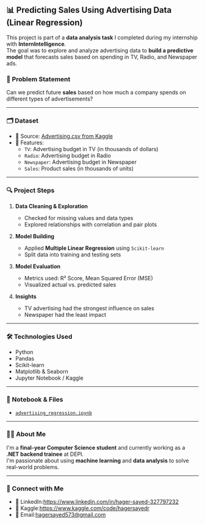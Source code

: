 
## 📊 Predicting Sales Using Advertising Data (Linear Regression)

This project is part of a **data analysis task** I completed during my internship with **InternIntelligence**.  
The goal was to explore and analyze advertising data to **build a predictive model** that forecasts sales based on spending in TV, Radio, and Newspaper ads.

### 🧠 Problem Statement
Can we predict future **sales** based on how much a company spends on different types of advertisements?

---

### 🗂️ Dataset

- 📌 Source: [Advertising.csv from Kaggle](https://www.kaggle.com/datasets/bumba5341/advertisingcsv)
- 📝 Features:
  - `TV`: Advertising budget in TV (in thousands of dollars)
  - `Radio`: Advertising budget in Radio
  - `Newspaper`: Advertising budget in Newspaper
  - `Sales`: Product sales (in thousands of units)

---

### 🔍 Project Steps

1. **Data Cleaning & Exploration**  
   - Checked for missing values and data types  
   - Explored relationships with correlation and pair plots

2. **Model Building**  
   - Applied **Multiple Linear Regression** using `Scikit-learn`
   - Split data into training and testing sets

3. **Model Evaluation**  
   - Metrics used: R² Score, Mean Squared Error (MSE)  
   - Visualized actual vs. predicted sales

4. **Insights**  
   - TV advertising had the strongest influence on sales  
   - Newspaper had the least impact

---

### 🛠️ Technologies Used

- Python  
- Pandas  
- Scikit-learn  
- Matplotlib & Seaborn  
- Jupyter Notebook / Kaggle

---


### 📎 Notebook & Files

- [`advertising_regression.ipynb`]( https://www.kaggle.com/code/hagersayedr/task1-predactive)


---

### 🙋‍♀️ About Me

I'm a **final-year Computer Science student** and currently working as a **.NET backend trainee** at DEPI.  
I'm passionate about using **machine learning** and **data analysis** to solve real-world problems.

---

### 🔗 Connect with Me

- 💼 LinkedIn:https://www.linkedin.com/in/hager-sayed-327797232
- 🧠 Kaggle:https://www.kaggle.com/code/hagersayedr
- 📧 Email:hagersayed573@gmail.com

 

